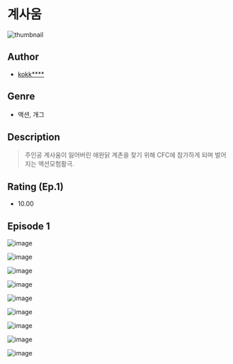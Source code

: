 # 계사움
![thumbnail](https://image-comic.pstatic.net/user_contents_data/challenge_comic/2023/05/23/361019/upload_3544669577184634164_480x623.jpeg)

## Author
- [kokk****](https://comic.naver.com/artistTitle?id=361019)

## Genre
- 액션, 개그

## Description
> 주인공 계사움이 잃어버린 애완닭 계촌을 찾기 위해 CFC에 참가하게 되며 벌어지는 액션모험활극.


## Rating (Ep.1)
- 10.00

## Episode 1
![image](https://image-comic.pstatic.net/user_contents_data/challenge_comic/2023/05/23/361019/upload_3688508805843660851.jpeg)

![image](https://image-comic.pstatic.net/user_contents_data/challenge_comic/2023/05/23/361019/upload_3558183700337866598.jpeg)

![image](https://image-comic.pstatic.net/user_contents_data/challenge_comic/2023/05/23/361019/upload_3703144584788259379.jpeg)

![image](https://image-comic.pstatic.net/user_contents_data/challenge_comic/2023/05/23/361019/upload_7076112016547853110.jpeg)

![image](https://image-comic.pstatic.net/user_contents_data/challenge_comic/2023/05/23/361019/upload_7004566803605436259.jpeg)

![image](https://image-comic.pstatic.net/user_contents_data/challenge_comic/2023/05/23/361019/upload_4121465684930093878.jpeg)

![image](https://image-comic.pstatic.net/user_contents_data/challenge_comic/2023/05/23/361019/upload_7233402445479097648.jpeg)

![image](https://image-comic.pstatic.net/user_contents_data/challenge_comic/2023/05/23/361019/upload_7220789969222447926.jpeg)

![image](https://image-comic.pstatic.net/user_contents_data/challenge_comic/2023/05/23/361019/upload_7377287848626709091.jpeg)
